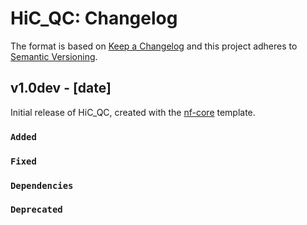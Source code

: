 # HiC_QC: Changelog

The format is based on [Keep a Changelog](https://keepachangelog.com/en/1.0.0/)
and this project adheres to [Semantic Versioning](https://semver.org/spec/v2.0.0.html).

## v1.0dev - [date]

Initial release of HiC_QC, created with the [nf-core](https://nf-co.re/) template.

### `Added`

### `Fixed`

### `Dependencies`

### `Deprecated`
